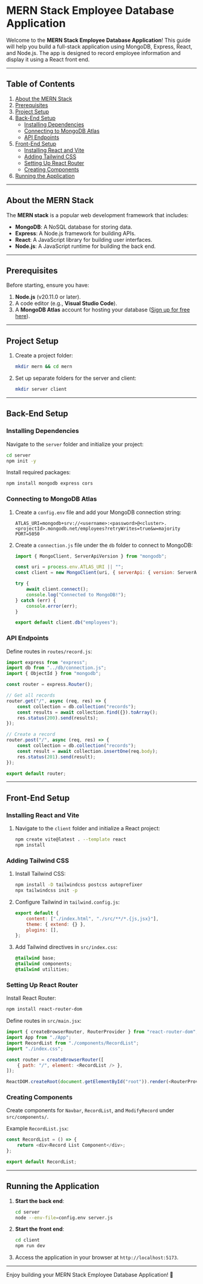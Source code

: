 # MERN Stack Employee Database Application  

Welcome to the **MERN Stack Employee Database Application**! This guide will help you build a full-stack application using MongoDB, Express, React, and Node.js. The app is designed to record employee information and display it using a React front end.

---

## Table of Contents
1. [About the MERN Stack](#about-the-mern-stack)  
2. [Prerequisites](#prerequisites)  
3. [Project Setup](#project-setup)  
4. [Back-End Setup](#back-end-setup)  
    - [Installing Dependencies](#installing-dependencies)  
    - [Connecting to MongoDB Atlas](#connecting-to-mongodb-atlas)  
    - [API Endpoints](#api-endpoints)  
5. [Front-End Setup](#front-end-setup)  
    - [Installing React and Vite](#installing-react-and-vite)  
    - [Adding Tailwind CSS](#adding-tailwind-css)  
    - [Setting Up React Router](#setting-up-react-router)  
    - [Creating Components](#creating-components)  
6. [Running the Application](#running-the-application)  

---

## About the MERN Stack  
The **MERN stack** is a popular web development framework that includes:  
- **MongoDB**: A NoSQL database for storing data.  
- **Express**: A Node.js framework for building APIs.  
- **React**: A JavaScript library for building user interfaces.  
- **Node.js**: A JavaScript runtime for building the back end.  

---

## Prerequisites  
Before starting, ensure you have:  
1. **Node.js** (v20.11.0 or later).  
2. A code editor (e.g., **Visual Studio Code**).  
3. A **MongoDB Atlas** account for hosting your database ([Sign up for free here](https://www.mongodb.com/cloud/atlas)).  

---

## Project Setup  

1. Create a project folder:  
   ```bash
   mkdir mern && cd mern
   ```

2. Set up separate folders for the server and client:  
   ```bash
   mkdir server client
   ```

---

## Back-End Setup  

### Installing Dependencies  
Navigate to the `server` folder and initialize your project:  
```bash
cd server  
npm init -y  
```

Install required packages:  
```bash
npm install mongodb express cors
```

### Connecting to MongoDB Atlas  
1. Create a `config.env` file and add your MongoDB connection string:  
   ```env
   ATLAS_URI=mongodb+srv://<username>:<password>@<cluster>.<projectId>.mongodb.net/employees?retryWrites=true&w=majority  
   PORT=5050
   ```

2. Create a `connection.js` file under the `db` folder to connect to MongoDB:  
   ```javascript
   import { MongoClient, ServerApiVersion } from "mongodb";

   const uri = process.env.ATLAS_URI || "";
   const client = new MongoClient(uri, { serverApi: { version: ServerApiVersion.v1, strict: true } });

   try {
       await client.connect();
       console.log("Connected to MongoDB!");
   } catch (err) {
       console.error(err);
   }

   export default client.db("employees");
   ```

### API Endpoints  
Define routes in `routes/record.js`:  
```javascript
import express from "express";
import db from "../db/connection.js";
import { ObjectId } from "mongodb";

const router = express.Router();

// Get all records
router.get("/", async (req, res) => {
    const collection = db.collection("records");
    const results = await collection.find({}).toArray();
    res.status(200).send(results);
});

// Create a record
router.post("/", async (req, res) => {
    const collection = db.collection("records");
    const result = await collection.insertOne(req.body);
    res.status(201).send(result);
});

export default router;
```

---

## Front-End Setup  

### Installing React and Vite  
1. Navigate to the `client` folder and initialize a React project:  
   ```bash
   npm create vite@latest . --template react  
   npm install
   ```

### Adding Tailwind CSS  
1. Install Tailwind CSS:  
   ```bash
   npm install -D tailwindcss postcss autoprefixer  
   npx tailwindcss init -p
   ```

2. Configure Tailwind in `tailwind.config.js`:  
   ```javascript
   export default {
       content: ["./index.html", "./src/**/*.{js,jsx}"],
       theme: { extend: {} },
       plugins: [],
   };
   ```

3. Add Tailwind directives in `src/index.css`:  
   ```css
   @tailwind base;
   @tailwind components;
   @tailwind utilities;
   ```

### Setting Up React Router  
Install React Router:  
```bash
npm install react-router-dom
```

Define routes in `src/main.jsx`:  
```javascript
import { createBrowserRouter, RouterProvider } from "react-router-dom";
import App from "./App";
import RecordList from "./components/RecordList";
import "./index.css";

const router = createBrowserRouter([
    { path: "/", element: <RecordList /> },
]);

ReactDOM.createRoot(document.getElementById("root")).render(<RouterProvider router={router} />);
```

### Creating Components  
Create components for `Navbar`, `RecordList`, and `ModifyRecord` under `src/components/`.  

Example `RecordList.jsx`:  
```javascript
const RecordList = () => {
    return <div>Record List Component</div>;
};

export default RecordList;
```

---

## Running the Application  

1. **Start the back end**:  
   ```bash
   cd server  
   node --env-file=config.env server.js
   ```

2. **Start the front end**:  
   ```bash
   cd client  
   npm run dev
   ```

3. Access the application in your browser at `http://localhost:5173`.  

---

Enjoy building your MERN Stack Employee Database Application! 🚀  